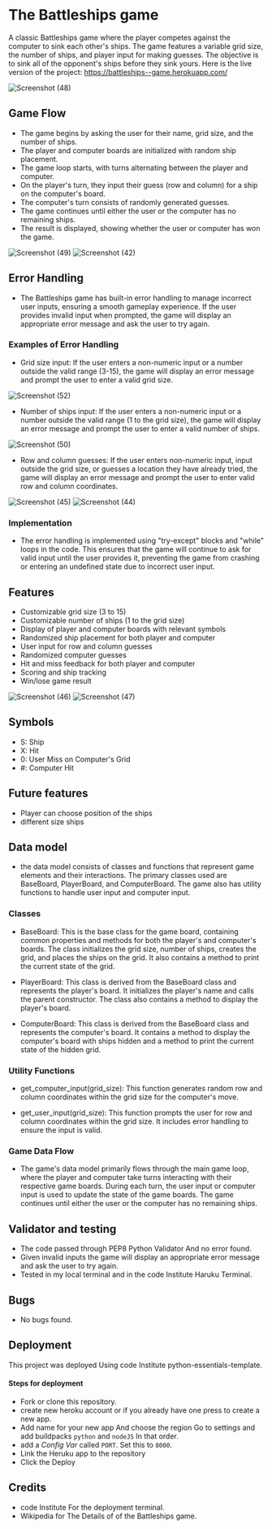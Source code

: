 
# The Battleships game

A classic Battleships game where the player competes against the computer to sink each other's ships. The game features a variable grid size, the number of ships, and player input for making guesses. The objective is to sink all of the opponent's ships before they sink yours. Here is the live version of the project: https://battleships--game.herokuapp.com/

![Screenshot (48)](https://user-images.githubusercontent.com/127791713/236436098-a9a1fc2e-daf7-4dea-a819-d196fc5fec7b.png)

## Game Flow
- The game begins by asking the user for their name, grid size, and the number of ships.
- The player and computer boards are initialized with random ship placement.
- The game loop starts, with turns alternating between the player and computer.
- On the player's turn, they input their guess (row and column) for a ship on the computer's board.
- The computer's turn consists of randomly generated guesses.
- The game continues until either the user or the computer has no remaining ships.
- The result is displayed, showing whether the user or computer has won the game.

![Screenshot (49)](https://user-images.githubusercontent.com/127791713/236438040-eb700b77-9387-47c1-86b6-b98286a78284.png)
![Screenshot (42)](https://user-images.githubusercontent.com/127791713/236437505-55027573-85e5-4eb1-80be-9c68a9b5e60e.png)

## Error Handling
- The Battleships game has built-in error handling to manage incorrect user inputs, ensuring a smooth gameplay experience. If the user provides invalid input when prompted, the game will display an appropriate error message and ask the user to try again.

### Examples of Error Handling
- Grid size input: If the user enters a non-numeric input or a number outside the valid range (3-15), the game will display an error message and prompt the user to enter a valid grid size.

![Screenshot (52)](https://user-images.githubusercontent.com/127791713/236441430-689ea81d-6f04-462b-b3d4-5ec2a190496d.png)

- Number of ships input: If the user enters a non-numeric input or a number outside the valid range (1 to the grid size), the game will display an error message and prompt the user to enter a valid number of ships.

![Screenshot (50)](https://user-images.githubusercontent.com/127791713/236440436-c376f680-7c3f-4fc4-9156-4ab960173ea7.png)


- Row and column guesses: If the user enters non-numeric input, input outside the grid size, or guesses a location they have already tried, the game will display an error message and prompt the user to enter valid row and column coordinates.

![Screenshot (45)](https://user-images.githubusercontent.com/127791713/236439667-c1f4577d-e03c-4e66-b6ab-60bf9663db41.png)
![Screenshot (44)](https://user-images.githubusercontent.com/127791713/236438968-ecbac53f-2923-4364-adea-e82333cc802a.png)

### Implementation
- The error handling is implemented using "try-except" blocks and "while" loops in the code. This ensures that the game will continue to ask for valid input until the user provides it, preventing the game from crashing or entering an undefined state due to incorrect user input.


## Features
- Customizable grid size (3 to 15)
- Customizable number of ships (1 to the grid size)
- Display of player and computer boards with relevant symbols
- Randomized ship placement for both player and computer
- User input for row and column guesses
- Randomized computer guesses
- Hit and miss feedback for both player and computer
- Scoring and ship tracking
- Win/lose game result

![Screenshot (46)](https://user-images.githubusercontent.com/127791713/236439403-f43ad1e2-77c7-4483-a45d-dfcf655474a9.png)
![Screenshot (47)](https://user-images.githubusercontent.com/127791713/236440674-6343b06a-c1ae-4877-8be8-7fc361338ce0.png)

## Symbols
- S: Ship
- X: Hit
- 0: User Miss on Computer's Grid
- #: Computer Hit

## Future features
- Player can choose position of the ships
- different size ships

## Data model 
- the data model consists of classes and functions that represent game elements and their interactions. The primary classes used are BaseBoard, PlayerBoard, and ComputerBoard. The game also has utility functions to handle user input and computer input.

### Classes
- BaseBoard: This is the base class for the game board, containing common properties and methods for both the player's and computer's boards. The class initializes the grid size, number of ships, creates the grid, and places the ships on the grid. It also contains a method to print the current state of the grid.

- PlayerBoard: This class is derived from the BaseBoard class and represents the player's board. It initializes the player's name and calls the parent constructor. The class also contains a method to display the player's board.

- ComputerBoard: This class is derived from the BaseBoard class and represents the computer's board. It contains a method to display the computer's board with ships hidden and a method to print the current state of the hidden grid.

### Utility Functions
- get_computer_input(grid_size): This function generates random row and column coordinates within the grid size for the computer's move.

- get_user_input(grid_size): This function prompts the user for row and column coordinates within the grid size. It includes error handling to ensure the input is valid.

### Game Data Flow
- The game's data model primarily flows through the main game loop, where the player and computer take turns interacting with their respective game boards. During each turn, the user input or computer input is used to update the state of the game boards. The game continues until either the user or the computer has no remaining ships.

## Validator and testing
- The code passed through PEP8 Python Validator And no error found.
- Given invalid inputs the game will display an appropriate error message and ask the user to try again.
- Tested in my local terminal and in the code Institute Haruku Terminal.

## Bugs
- No bugs found.

## Deployment

This project was deployed Using code Institute python-essentials-template.

#### Steps for deployment
- Fork or clone this repository.
- create new heroku account or if you already have one press to create a new app.
- Add name for your new app And choose the region Go to settings and add buildpacks `python` and `nodeJS` In that order.
- add a _Config Var_ called `PORT`. Set this to `8000`.
- Link the Heruku app to the repository
- Click the Deploy

## Credits 
- code Institute For the deployment terminal.
- Wikipedia for The Details of of the Battleships game.
